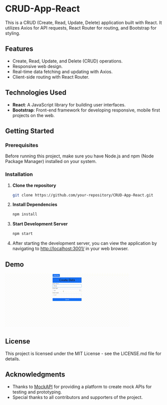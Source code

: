 # CRUD-App-React

This is a CRUD (Create, Read, Update, Delete) application built with React. It utilizes Axios for API requests, React Router for routing, and Bootstrap for styling.

## Features

- Create, Read, Update, and Delete (CRUD) operations.
- Responsive web design.
- Real-time data fetching and updating with Axios.
- Client-side routing with React Router.

## Technologies Used

- **React**: A JavaScript library for building user interfaces.
- **Bootstrap**: Front-end framework for developing responsive, mobile first projects on the web.

## Getting Started

### Prerequisites

Before running this project, make sure you have Node.js and npm (Node Package Manager) installed on your system.

### Installation

1. **Clone the repository**

   ```bash
   git clone https://github.com/your-repository/CRUD-App-React.git
   ```

2. **Install Dependencies**

   ```bash
   npm install
   ```

3. **Start Development Server**

   ```bash
   npm start
   ```

4. After starting the development server, you can view the application by navigating to [http://localhost:3001/](http://localhost:3001/) in your web browser.

## Demo

<!-- <video controls src="assets/crud vidio.mp4" title="Demo"></video> -->
![alt text](<assets/crud vidio.gif>)

## License

This project is licensed under the MIT License - see the LICENSE.md file for details.

## Acknowledgments

- Thanks to [MockAPI](https://mockapi.io) for providing a platform to create mock APIs for testing and prototyping.
- Special thanks to all contributors and supporters of the project.
